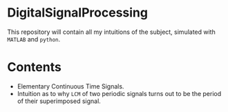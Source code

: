 # DigitalSignalProcessing
This repository will contain all my intuitions of the subject, simulated with `MATLAB` and `python`.

# Contents
* Elementary Continuous Time Signals.
* Intuition as to why `LCM` of two periodic signals turns out to be the period of their superimposed signal.
